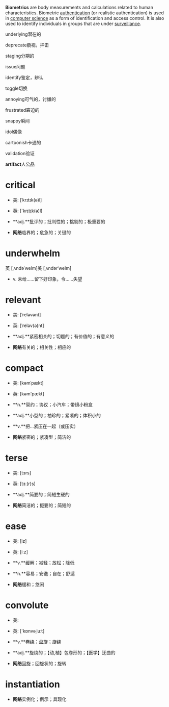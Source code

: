 **Biometrics** are body measurements and calculations related to human characteristics. Biometric [authentication](https://en.wikipedia.org/wiki/Multi-factor_authentication) (or realistic authentication) is used in [computer science](https://en.wikipedia.org/wiki/Computer_science) as a form of identification and access control. It is also used to identify individuals in groups that are under [surveillance](https://en.wikipedia.org/wiki/Surveillance).

underlying潜在的

deprecate藐视，抨击

staging分期的

issue问题

identify鉴定，辨认

toggle切换

annoying可气的，讨嫌的

frustrated窘迫的

snappy瞬间

idol偶像

cartoonish卡通的

validation验证

**artifact**人公品

# critical

- 美: [ˈkrɪtɪk(ə)l] 
- 英: ['krɪtɪk(ə)l] 

- **adj.**批评的；批判性的；挑剔的；极重要的
- **网络**临界的；危急的；关键的

# underwhelm

英 [ˌʌndəˈwelm]美 [ˌʌndərˈwelm]

- v. 未给……留下好印象，令……失望

# relevant

- 美: [ˈreləvənt] 
- 英: [ˈreləv(ə)nt] 

- **adj.**紧密相关的；切题的；有价值的；有意义的
- **网络**有关的；相关性；相应的

# compact

- 美: [kəmˈpækt] 
- 英: [kəm'pækt] 

- **n.**契约；协议；小汽车；带镜小粉盒
- **adj.**小型的；袖珍的；紧凑的；体积小的
- **v.**把…紧压在一起（或压实）
- **网络**紧密的；紧凑型；简洁的

# terse

- 美: [tɜrs] 
- 英: [tɜː(r)s] 

- **adj.**简要的；简短生硬的
- **网络**简洁的；扼要的；简短的

# ease

- 美: [iz] 
- 英: [iːz] 

- **v.**缓解；减轻；放松；降低
- **n.**容易；安逸；自在；舒适
- **网络**缓和；悠闲

# convolute

- 美: 
- 英: ['kɒnvəˌluːt] 

- **v.**卷绕；盘旋；旋绕
- **adj.**旋绕的；【动,植】包卷形的；【医学】迂曲的
- **网络**回旋；回旋状的；旋转

# instantiation

- **网络**实例化；例示；具现化







